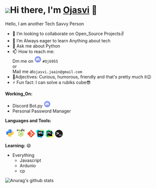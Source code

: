### <h1><img src="https://emojis.slackmojis.com/emojis/images/1531849430/4246/blob-sunglasses.gif?1531849430" width="30"/>Hi there, I'm [Ojasvi](https://github.com/Ojasvi-jain) 👋</h1>
Hello, I am another Tech Savvy Person
- 👯 I’m looking to collaborate on Open_Source Projects✌
- 📓 I’m Always eager to learn Anything about tech
- 💬 Ask me about Python
- 📫 How to reach me:  
    Dm me on <img height="22" src="https://github.com/Ojasvi-jain/Ojasvi-jain/blob/master/Assets/Discord.png"> `#Oj6955`  
    or  
    Mail me at`ojasvi.jaain@gmail.com`
- 🤔Adjectives: Curious, humorous, friendly and that's pretty much it😉
- ⚡ Fun fact: I can solve a rubiks cube😎  


**Working_On:**  
- Discord Bot.py  <img height="22" src="https://github.com/Ojasvi-jain/Ojasvi-jain/blob/master/Assets/Discord.png">
- Personal Password Manager  


**Languages and Tools:**

<code><img height="30" src="https://github.com/Ojasvi-jain/Ojasvi-jain/blob/master/Assets/Python.png"></code>
<code><img height="33" src="https://github.com/Ojasvi-jain/Ojasvi-jain/blob/master/Assets/JavaScript.png"></code>
<code><img height="26" src="https://github.com/Ojasvi-jain/Ojasvi-jain/blob/master/Assets/Git_icon.svg.png"></code>
<code><img height="26" src="https://github.com/Ojasvi-jain/Ojasvi-jain/blob/master/Assets/webstorm.png"></code>
<code><img height="26" src="https://github.com/Ojasvi-jain/Ojasvi-jain/blob/master/Assets/Pycharm.png"></code>
<code><img height="26" src="https://raw.githubusercontent.com/github/explore/80688e429a7d4ef2fca1e82350fe8e3517d3494d/topics/terminal/terminal.png"></code>


**Learning:** 😄 

- Everything
	- Javascript
	- Ardunio
	- cp


![Anurag's github stats](https://github-readme-stats.vercel.app/api?username=Ojasvi-jain&count_private=true&show_icons=true&theme=tokyonight)
